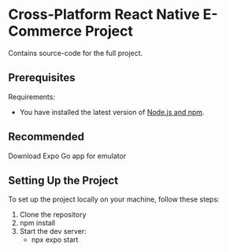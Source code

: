 # Cross-Platform React Native E-Commerce Project

Contains source-code for the full project.

## Prerequisites

Requirements:
- You have installed the latest version of [Node.js and npm](https://nodejs.org/).

## Recommended

Download Expo Go app for emulator

## Setting Up the Project

To set up the project locally on your machine, follow these steps:

1. Clone the repository
2. npm install
3. Start the dev server:
    - npx expo start
